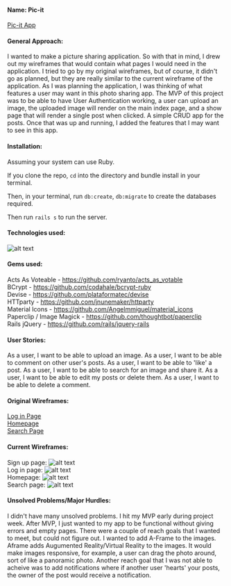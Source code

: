#### Name: Pic-it
[Pic-it App](#)

#### General Approach:
I wanted to make a picture sharing application. So with that in mind, I drew out my wireframes that would contain what pages I would need in the application. I tried to go by my original wireframes, but of course, it didn't go as planned, but they are really similar to the current wireframe of the application. As I was planning the application, I was thinking of what features a user may want in this photo sharing app. The MVP of this project was to be able to have User Authentication working, a user can upload an image, the uploaded image will render on the main index page, and a show page that will render a single post when clicked. A simple CRUD app for the posts. Once that was up and running, I added the features that I may want to see in this app. 

#### Installation:
Assuming your system can use Ruby.

If you clone the repo, ```cd``` into the directory and bundle install in your terminal.

Then, in your terminal, run ```db:create```, ```db:migrate``` to create the databases required.

Then run ```rails s``` to run the server.

#### Technologies used:
![alt text](https://cdn4.iconfinder.com/data/icons/scripting-and-programming-languages/158/Ruby_on_Rails_2-512.png)

#### Gems used:
Acts As Voteable - https://github.com/ryanto/acts_as_votable
<br>
BCrypt - https://github.com/codahale/bcrypt-ruby
<br>
Devise - https://github.com/plataformatec/devise
<br>
HTTparty - https://github.com/jnunemaker/httparty
<br>
Material Icons - https://github.com/Angelmmiguel/material_icons
<br>
Paperclip / Image Magick - https://github.com/thoughtbot/paperclip
<br>
Rails jQuery - https://github.com/rails/jquery-rails

#### User Stories:
As a user, I want to be able to upload an image. As a user, I want to be able to comment on other user's posts. As a user, I want to be able to 'like' a post. As a user, I want to be able to search for an image and share it. As a user, I want to be able to edit my posts or delete them. As a user, I want to be able to delete a comment. 

#### Original Wireframes:
[Log in Page](https://wireframe.cc/uxJ0ru)
<br>
[Homepage](https://wireframe.cc/TvXRF2)
<br>
[Search Page](https://wireframe.cc/Vzp0qQ)

#### Current Wireframes:
Sign up page:
![alt text](https://i.imgur.com/F9jUWPml.png)
<br>
Log in page:
![alt text](https://i.imgur.com/6ikKy5Ml.png)
<br>
Homepage:
![alt text](https://i.imgur.com/6C2o2bxl.png)
<br>
Search page:
![alt text](https://i.imgur.com/iQiS5BLl.png)

#### Unsolved Problems/Major Hurdles:
I didn't have many unsolved problems. I hit my MVP early during project week. After MVP, I just wanted to my app to be functional without giving errors and empty pages. 
There were a couple of reach goals that I wanted to meet, but could not figure out. I wanted to add A-Frame to the images. Aframe adds Augumented Reality/Virtual Reality to the images. It would make images responsive, for example, a user can drag the photo around, sort of like a panoramic photo. 
Another reach goal that I was not able to acheive was to add notifications where if another user 'hearts' your posts, the owner of the post would receive a notification.
